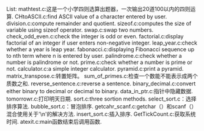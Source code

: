 List:
mathtest.c:这是一个小学四则选算出题器，一次输出20道100以内的四则运算.
CHtoASCII.c:find ASCII value of a character entered by user.
division.c:compute remainder and quotient.
sizeof.c:computes the size of variable using sizeof operator.
swap.c:swap two numbers.
check_odd_even.c:check the integer is odd or even.
factorial.c:display factorial of an integer if user enters non-negative integer.
leap_year.c:check whether a year is leap year.
fabonacci.c:displaying Fibonacci sequence up to nth term where n is entered by user.
palindrome.c:check whether a number is palindrome or not.
prime.c:check whether a number is prime or not.
calculator.c:a simple integer calculator.
pyramid.c:print a pyramid.
matrix_transpose.c:转置矩阵。
sum_of_primes.c:检查一个数能不能表示成两个质数之和.
reverse_sentence.c:reverse a sentence.
binary_decimal.c:convert either binary to decimal or decimal to binary.
data_in_ptr.c:指针中隐藏数据.
tomorrowr.c:打印明天日期.
sort.c:three sortion methods. 
select_sort.c：选择排序算法.
bubble_sort.c：冒泡排序.
getcahr_scanf.c:getchar（）和scanf（）混合使用关于'\n'的解决方法.
insert_sort.c:插入排序.
GetTickCount.c:获取系统时间.
atexit.c:main函数结束后调用函数.

